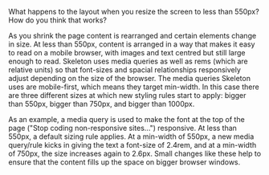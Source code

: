 What happens to the layout when you resize the screen to less than 550px? How do you think that works?

As you shrink the page content is rearranged and certain elements change in size. At less than 550px, content is arranged in a way that makes it easy to read on a mobile browser, with images and text centred but still large enough to read. Skeleton uses media queries as well as rems (which are relative units) so that font-sizes and spacial relationships responsively adjust depending on the size of the browser. The media queries Skeleton uses are mobile-first, which means they target min-width. In this case there are three different sizes at which new styling rules start to apply: bigger than 550px, bigger than 750px, and bigger than 1000px.

As an example, a media query is used to make the font at the top of the page ("Stop coding non-responsive sites...") responsive.
At less than 550px, a default sizing rule applies. At a min-width of 550px, a new media query/rule kicks in giving the text a font-size of 2.4rem, and at a min-width of 750px, the size increases again to 2.6px. Small changes like these help to ensure that the content fills up the space on bigger browser windows. 
